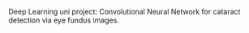 Deep Learning uni project: Convolutional Neural Network for cataract detection via eye fundus images.
